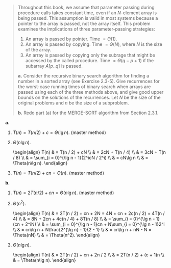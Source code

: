 
> Throughout this book, we assume that parameter passing during procedure calls takes constant time, even if an $N$-element array is being passed. This assumption is valid in most systems because a pointer to the array is passed, not the array itself. This problem examines the implications of three parameter-passing strategies:
>
> 1. An array is passed by pointer. Time $= \Theta(1)$.
> 2. An array is passed by copying. Time $= \Theta(N)$, where $N$ is the size of the array.
> 3. An array is passed by copying only the subrage that might be accessed by the called procedure. Time $= \Theta(q - p + 1)$ if the subarray $A[p..q]$ is passed.
>
> **a.** Consider the recursive binary search algorithm for finding a number in a sorted array (see Exercise 2.3-5). Give recurrences for the worst-case running times of binary search when arrays are passed using each of the three methods above, and give good upper bounds on the solutions of the recurrences. Let $N$ be the size of the original problems and $n$ be the size of a subproblem.
>
> **b.** Redo part (a) for the $\text{MERGE-SORT}$ algorithm from Section 2.3.1.

**a.**

1. $T(n) = T(n / 2) + c = \Theta(\lg n)$. (master method)
2. $\Theta(n\lg n)$.

    \begin{align}
    T(n) & = T(n / 2) + cN \\\\
         & = 2cN + T(n / 4) \\\\
         & = 3cN + T(n / 8) \\\\
         & = \sum_{i = 0}^{\lg n - 1}(2^icN / 2^i) \\\\
         & = cN\lg n \\\\
         & = \Theta(n\lg n).
    \end{align}

3. $T(n) = T(n / 2) + cn = \Theta(n)$. (master method)

**b.**

1. $T(n) = 2T(n / 2) + cn = \Theta(n\lg n)$. (master method)
2. $\Theta(n^2)$.

    \begin{align}
    T(n) & = 2T(n / 2) + cn + 2N = 4N + cn + 2c(n / 2) + 4T(n / 4) \\\\
         & = 8N + 2cn + 4c(n / 4) + 8T(n / 8) \\\\
         & = \sum_{i = 0}^{\lg n - 1}(cn + 2^iN) \\\\
         & = \sum_{i = 0}^{\lg n - 1}cn + N\sum_{i = 0}^{\lg n - 1}2^i \\\\
         & = cn\lg n + N\frac{2^{\lg n} - 1}{2 - 1} \\\\
         & = cn\lg n + nN - N = \Theta(nN) \\\\
         & = \Theta(n^2).
    \end{align}

3. $\Theta(n\lg n)$.

    \begin{align}
    T(n) & = 2T(n / 2) + cn + 2n / 2 \\\\
         & = 2T(n / 2) + (c + 1)n \\\\
         & = \Theta(n\lg n).
    \end{align}
